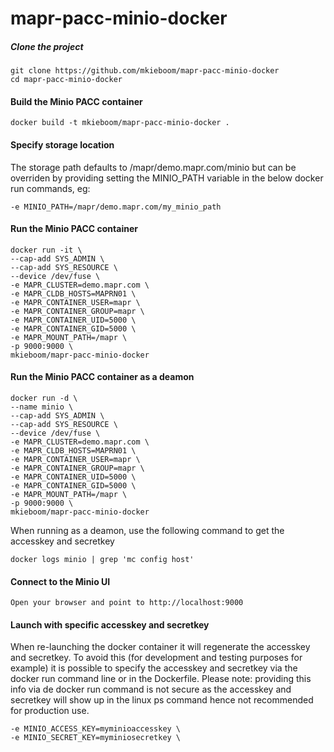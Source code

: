 # mapr-pacc-minio-docker

##### Clone the project
```
git clone https://github.com/mkieboom/mapr-pacc-minio-docker  
cd mapr-pacc-minio-docker  
```

#### Build the Minio PACC container
```
docker build -t mkieboom/mapr-pacc-minio-docker .
```

#### Specify storage location
The storage path defaults to /mapr/demo.mapr.com/minio but can be overriden by providing setting the MINIO_PATH variable in the below docker run commands, eg:  
```
-e MINIO_PATH=/mapr/demo.mapr.com/my_minio_path
```

#### Run the Minio PACC container
```
docker run -it \
--cap-add SYS_ADMIN \
--cap-add SYS_RESOURCE \
--device /dev/fuse \
-e MAPR_CLUSTER=demo.mapr.com \
-e MAPR_CLDB_HOSTS=MAPRN01 \
-e MAPR_CONTAINER_USER=mapr \
-e MAPR_CONTAINER_GROUP=mapr \
-e MAPR_CONTAINER_UID=5000 \
-e MAPR_CONTAINER_GID=5000 \
-e MAPR_MOUNT_PATH=/mapr \
-p 9000:9000 \
mkieboom/mapr-pacc-minio-docker
```

#### Run the Minio PACC container as a deamon
```
docker run -d \
--name minio \
--cap-add SYS_ADMIN \
--cap-add SYS_RESOURCE \
--device /dev/fuse \
-e MAPR_CLUSTER=demo.mapr.com \
-e MAPR_CLDB_HOSTS=MAPRN01 \
-e MAPR_CONTAINER_USER=mapr \
-e MAPR_CONTAINER_GROUP=mapr \
-e MAPR_CONTAINER_UID=5000 \
-e MAPR_CONTAINER_GID=5000 \
-e MAPR_MOUNT_PATH=/mapr \
-p 9000:9000 \
mkieboom/mapr-pacc-minio-docker
```
When running as a deamon, use the following command to get the accesskey and secretkey
```
docker logs minio | grep 'mc config host'
```

#### Connect to the Minio UI
```
Open your browser and point to http://localhost:9000
```

#### Launch with specific accesskey and secretkey
When re-launching the docker container it will regenerate the accesskey and secretkey. To avoid this (for development and testing purposes for example) it is possible to specify the accesskey and secretkey via the docker run command line or in the Dockerfile. Please note: providing this info via de docker run command is not secure as the accesskey and secretkey will show up in the linux ps command hence not recommended for production use.
```
-e MINIO_ACCESS_KEY=myminioaccesskey \
-e MINIO_SECRET_KEY=myminiosecretkey \
```
